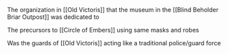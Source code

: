 The organization in [[Old Victoris]] that the museum in the [[Blind Beholder Briar Outpost]] was dedicated to

The precursors to [[Circle of Embers]] using same masks and robes

Was the guards of [[Old Victoris]] acting like a traditional police/guard force